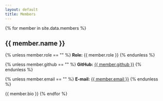 ```yaml
---
layout: default
title: Members
---
```


{% for member in site.data.members %}
## {{ member.name }}

{% unless member.role == "" %}
**Role:** {{ member.role }}
{% endunless %}

{% unless member.github == "" %}
**GitHub:** <a href="https://github.com/{{ member.github }}">{{ member.github }}</a>
{% endunless %}

{% unless member.email == "" %}
**E-mail:** <a href="mailto:{{ member.email }}">{{ member.email }}</a>
{% endunless %}

{{ member.bio }}
{% endfor %}